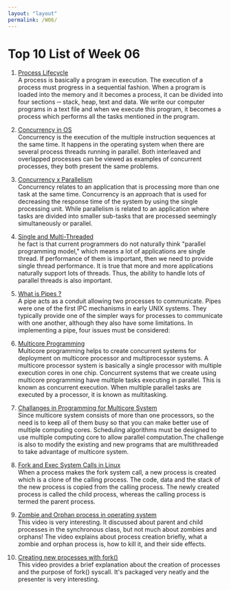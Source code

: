 ```yaml
---
layout: "layout"
permalink: /W06/
---
```


# Top 10 List of Week 06

1. [Process Lifecycle](https://www.tutorialspoint.com/operating_system/os_processes.htm)<br>
A process is basically a program in execution. The execution of a process must progress in a sequential fashion. When a program is loaded into the memory and it becomes a process, it can be divided into four sections ─ stack, heap, text and data. We write our computer programs in a text file and when we execute this program, it becomes a process which performs all the tasks mentioned in the program.

2. [Concurrency in OS](https://www.geeksforgeeks.org/concurrency-in-operating-system/)<br>
Concurrency is the execution of the multiple instruction sequences at the same time. It happens in the operating system when there are several process threads running in parallel. Both interleaved and overlapped processes can be viewed as examples of concurrent processes, they both present the same problems.

3. [Concurrency x Parallelism](https://www.geeksforgeeks.org/difference-between-concurrency-and-parallelism/)<br>
Concurrency relates to an application that is processing more than one task at the same time. Concurrency is an approach that is used for decreasing the response time of the system by using the single processing unit. While parallelism is related to an application where  tasks are divided into smaller sub-tasks that are processed seemingly simultaneously or parallel.

4. [Single and Multi-Threaded](https://www.ele.uri.edu/CARD/statements/threaded.html)<br>
he fact is that current programmers do not naturally think "parallel programming model," which means a lot of applications are single thread. If performance of them is important, then we need to provide single thread performance. It is true that more and more applications naturally support lots of threads. Thus, the ability to handle lots of parallel threads is also important.

5. [What is Pipes ?](https://cdynamicprogramming.blogspot.com/p/pipes-in-operating-system.html)<br>
A pipe acts as a conduit allowing two processes to communicate. Pipes were one of the first IPC mechanisms in early UNIX systems. They typically provide one of the simpler ways for processes to communicate with one another, although they also have some limitations. In implementing a pipe, four issues must be considered:

6. [Multicore Programming](https://www.tutorialspoint.com/what-is-multicore-programming)<br>
Multicore programming helps to create concurrent systems for deployment on multicore processor and multiprocessor systems. A multicore processor system is basically a single processor with multiple execution cores in one chip. Concurrent systems that we create using multicore programming have multiple tasks executing in parallel. This is known as concurrent execution. When multiple parallel tasks are executed by a processor, it is known as multitasking.

7. [Challanges in Programming for Multicore System](https://www.geeksforgeeks.org/challanges-in-programming-for-multicore-system/)<br>
Since multicore system consists of more than one processors, so the need is to keep all of them busy so that you can make better use of multiple computing cores. Scheduling algorithms must be designed to use multiple computing core to allow parallel computation.The challenge is also to modify the existing and new programs that are multithreaded to take advantage of multicore system.

8. [Fork and Exec System Calls in Linux](https://www.softprayog.in/programming/creating-processes-with-fork-and-exec-in-linux)<br>
When a process makes the fork system call, a new process is created which is a clone of the calling process. The code, data and the stack of the new process is copied from the calling process. The newly created process is called the child process, whereas the calling process is termed the parent process. 

9. [Zombie and Orphan process in operating system](https://www.youtube.com/watch?v=L3YQDUuDjoo)<br>
This video is very interesting. It discussed about parent and child processes in the synchronous class, but not much about zombies and orphans! The video explains about process creation briefly, what a zombie and orphan process is, how to kill it, and their side effects.

10. [Creating new processes with fork()](https://www.youtube.com/watch?v=ss1-REMJ9GA)<br>
This video provides a brief explanation about the creation of processes and the purpose of fork() syscall. It's packaged very neatly and the presenter is very interesting.

